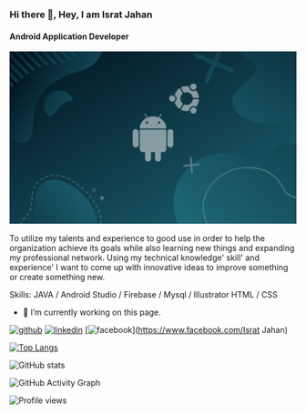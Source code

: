 ### Hi there 👋, Hey, I  am Israt Jahan
#### Android Application Developer
![Android Application Developer](https://github.com/Israt-Jahan-Mim/Israt-Jahan-Mim/blob/main/GitHub.png)

To utilize my talents and experience to good use in order to help the organization achieve its goals while also learning new things and expanding my professional network. Using my technical knowledge' skill' and experience' I want to come up with innovative ideas to improve something or create something new.

Skills:  JAVA / Android Studio / Firebase / Mysql /  Illustrator HTML / CSS  

- 🔭 I’m currently working on this page. 


[<img src='https://cdn.jsdelivr.net/npm/simple-icons@3.0.1/icons/github.svg' alt='github' height='40'>](https://github.com/Israt-Jahan-Mim)  [<img src='https://cdn.jsdelivr.net/npm/simple-icons@3.0.1/icons/linkedin.svg' alt='linkedin' height='40'>](https://www.linkedin.com/in/israt-jahan-84m96/)  [<img src='https://cdn.jsdelivr.net/npm/simple-icons@3.0.1/icons/facebook.svg' alt='facebook' height='40'>](https://www.facebook.com/Israt Jahan)  

[![Top Langs](https://github-readme-stats.vercel.app/api/top-langs/?username=Israt-Jahan-Mim)](https://github.com/anuraghazra/github-readme-stats)

![GitHub stats](https://github-readme-stats.vercel.app/api?username=Israt-Jahan-Mim&show_icons=true)  

![GitHub Activity Graph](https://activity-graph.herokuapp.com/graph?username=Israt-Jahan-Mim)  

![Profile views](https://gpvc.arturio.dev/Israt-Jahan-Mim)  
